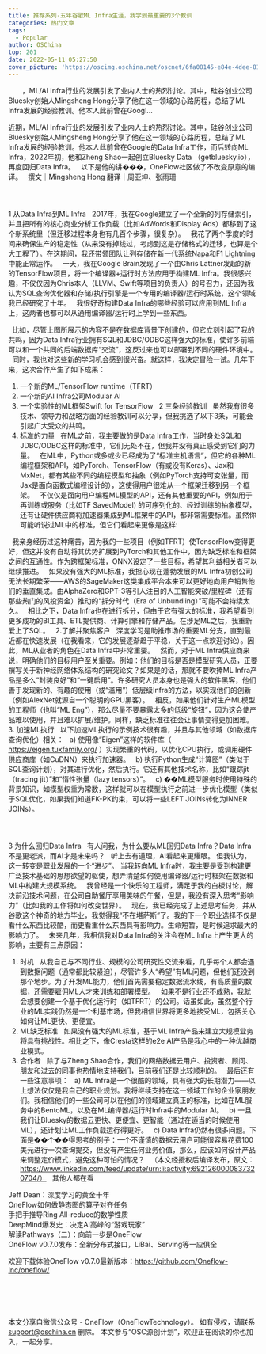 ```yaml
---
title: 推荐系列-五年谷歌ML Infra生涯，我学到最重要的3个教训
categories: 热门文章
tags:
  - Popular
author: OSChina
top: 201
date: 2022-05-11 05:27:50
cover_picture: 'https://oscimg.oschina.net/oscnet/6fa08145-e84e-4dee-8183-e261917de932.png'
---
```


&emsp;&emsp;，ML/AI Infra行业的发展引发了业内人士的热烈讨论。其中，硅谷创业公司Bluesky创始人Mingsheng Hong分享了他在这一领域的心路历程，总结了ML Infra发展的经验教训。他本人此前曾在Googl...
<!-- more -->

                                                                                                                                                                                         
  
 近期，ML/AI Infra行业的发展引发了业内人士的热烈讨论。其中，硅谷创业公司Bluesky创始人Mingsheng Hong分享了他在这一领域的心路历程，总结了ML Infra发展的经验教训。他本人此前曾在Google的Data Infra工作，而后转向ML Infra，2022年初，他和Zheng Shao一起创立Bluesky Data （getbluesky.io），再度回归Data Infra。 
   
 以下是他的讲���，OneFlow社区做了不改变原意的编译。 
   
 撰文｜Mingsheng Hong 
 翻译｜周亚坤、张雨珊 
   
  
 ####   
 1 
 从Data Infra到ML Infra 
   
 2017年，我在Google建立了一个全新的列存储索引，并且把所有的核心商业分析工作负载（比如AdWords和Display Ads）都移到了这个新系统里（但迁移过程本身也有几百个步骤，很复杂）。 
   
 我花了两个季度的时间来确保生产的稳定性（从来没有掉线过，考虑到这是存储格式的迁移，也算是个大工程了）。在这期间，我还带领团队让列存储在新一代系统Napa和F1 Lightning中能正常运作。 
   
 一天，我在Google Brain发现了一个由Chris Lattner发起的新的TensorFlow项目，将一个编译器+运行时方法应用于构建ML Infra。我很感兴趣，不仅仅因为Chris本人（LLVM、Swift等项目的负责人）的号召力，还因为我认为SQL查询优化器和存储/执行引擎是一个专用的编译器/运行时系统，这个领域我已经研究了十年。 
   
 我很好奇构建Data Infra的哪些经验可以应用到ML Infra上，这两者也都可以从通用编译器/运行时上学到一些东西。 
   
  
   
 比如，尽管上图所展示的内容不是在数据库背景下创建的，但它立刻引起了我的共鸣，因为Data Infra行业拥有SQL和JDBC/ODBC这样强大的标准，使许多前端可以和一个共同的后端数据库“交流”，这反过来也可以部署到不同的硬件环境中。 
   
 同时，我也对这些新的学习机会感到很兴奋。就这样，我决定冒险一试。几年下来，这次合作产生了如下成果： 
   
 1. 一个新的ML/TensorFlow runtime（TFRT） 
 2. 一个新的AI Infra公司Modular AI 
 3. 一个实验性的ML框架Swift for TensorFlow 
   
 2 
 三条经验教训 
   
 虽然我有很多技术、领导力和战略方面的经验教训可以分享，但我挑选了以下3条，可能会引起广大受众的共鸣。 
   
 1. 标准的力量 
   
 在ML之前，我主要做的是Data Infra工作，当时身处SQL和JDBC/ODBC这样的标准中，它们无处不在，但我并没有真正感受到它们的力量。 
   
 在ML中，Python或多或少已经成为了“标准主机语言”，但它的各种ML编程框架和API，如PyTorch、TensorFlow（有或没有Keras）、Jax和MxNet，都有某些不同的编程模型和抽象（例如PyTorch支持可变张量，而Jax是面向函数式编程设计的），这使得用户很难从一个框架迁移到另一个框架。 
   
 不仅仅是面向用户编程ML模型的API，还有其他重要的API，例如用于再训练或服务（比如TF SavedModel) 的可序列化的、经过训练的抽象模型，还有让硬件供应商将加速器集成到ML框架中的API，都非常需要标准。虽然你可能听说过ML中的标准，但它们看起来更像是这样: 
   
  
   
 我亲身经历过这种痛苦，因为我的一些项目（例如TFRT）使TensorFlow变得更好，但这并没有自动将其优势扩展到PyTorch和其他工作中，因为缺乏标准和框架之间的互通性。作为跨框架标准，ONNX设定了一些目标，希望其利益相关者可以继续推进。 
   
 如果没有强大的ML标准，我担心现在蓬勃发展的ML Infra初创公司无法长期繁荣——AWS的SageMaker这类集成平台本来可以更好地向用户销售他们的垂直集成。由AlphaZero和GPT-3等引人注目的人工智能突破/里程碑（还有那些热门的风投资金）推动的“拆分时代（Era of Unbundling）”可能不会持续太久。 
   
 相比之下，Data Infra也在进行拆分，但由于它有强大的标准，我希望看到更多成功的BI工具、ETL提供商、计算引擎和存储产品。在涉足ML之后，我重新爱上了SQL。 
   
 2.了解并聚焦客户 
   
 深度学习是助推市场的重要ML分支，直到最近都在快速发展（在我看来，它的发展逐渐趋于平稳，关于这一点欢迎讨论）。因此，ML从业者的角色在Data Infra中非常重要。 
   
 然而，对于ML Infra供应商来说，明确他们的目标用户至关重要。例如：他们的目标是否是模型研究人员，正要撰写关于新神经网络体系结构的研究论文？如果是的话，那就不要吹捧ML Infra产品是多么“封装良好”和“一键启用”。许多研究人员本身也是强大的软件黑客，他们善于发现新的、有趣的使用（或“滥用”）低层级Infra的方法，以实现他们的创新（例如AlexNet就源自一个聪明的GPU黑客）。 
   
 相反，如果他们针对生产ML模型的工程师（也叫“ML Eng”），那么尽量不要暴露太多的低级“旋钮”，因为这会使产品难以使用，并且难以扩展/维护。同样，缺乏标准往往会让事情变得更加困难。 
   
 3. 加速ML执行 
   
 以下加速ML执行的示例技术很有趣，并且与其他领域（如数据库查询优化）相关： 
   
 a) 使用像“Eigen”这样的软件库（ https://eigen.tuxfamily.org/ ）实现繁重的代码，以优化CPU执行，或调用硬件供应商库（如CuDNN）来执行加速器。 
   
 b) 执行Python生成“计算图”（类似于SQL查询计划），对其进行优化，然后执行。它还有其他技术名称，比如“跟踪jit（tracing jit）”和“惰性张量（lazy tensors）”。 
   
 c) ��ML模型服务时使用特殊的背景知识，如模型权重为常数，这样就可以在模型执行之前进一步优化模型（类似于SQL优化，如果我们知道FK-PK约束，可以将一些LEFT JOINs转化为INNER JOINs）。 
   
  
 ####   
 3 
 为什么回归Data Infra 
   
 有人问我，为什么要从ML回归Data Infra？Data Infra不是更老派，而AI才是未来吗？ 
   
 听上去有道理，AI看起来更耀眼。 但我认为，这一转变是职业发展的一个“进步”。 当我转向ML Infra时，我主要是受到构建更广泛技术基础的思想欲望的驱使，想弄清楚如何使用编译器/运行时框架在数据和ML中构建大规模系统。 
   
 我曾经是一个快乐的工程师，满足于我的白板讨论，解决前沿技术问题，在公司自助餐厅享用美味的午餐，但是，我没有深入思考“影响力”（比如我的工作将如何改变世界）。 
   
 现在，我已经完成了上述思考任务，并从谷歌这个神奇的地方毕业，我觉得我“不在堪萨斯”了。我的下一个职业选择不仅是看什么东西比较酷，而更看重什么东西具有影响力。生命短暂，是时候追求最大的影响力了。 
   
 未来几年，我相信我对Data Infra的关注会在ML Infra上产生更大的影响，主要有三点原因： 
   
 1. 时机 
   
 从我自己与不同行业、规模的公司研究性交流来看，几乎每个人都会遇到数据问题（通常都比较紧迫），尽管许多人“希望”有ML问题，但他们还没到那个地步。为了开发ML能力，他们首先需要稳定数据流水线，有高质量的数据，还需要雇佣ML人才来训练和部署模型。 
   
 如果不是行业还不成熟，我就会想要创建一个基于优化运行时（如TFRT）的公司。话虽如此，虽然整个行业的ML实践仍然是一个利基市场，但我相信世界将更多地接受ML，包括关心如何让ML更快、更便宜。 
   
 2. ML缺乏标准 
   
 如果没有强大的ML标准，基于ML Infra产品来建立大规模业务将具有挑战性。相比之下，像Cresta这样的e2e AI产品是我心中的一种优越商业模式。 
   
 3. 合作者 
   
 除了与Zheng Shao合作，我们的网络数据云用户、投资者、顾问、朋友和过去的同事也热情地支持我们，目前我们还是比较顺利的。 
   
 最后还有一些注意事项： 
   
 a) ML Infra是一个很酷的领域，具有强大的长期潜力——以上想法仅仅是我自己的职业规划。我将继续支持在这一领域工作的企业家朋友们。我相信他们的一些公司可以在他们的领域建立真正的标准，比如在ML服务中的BentoML，以及在ML编译器/运行时Infra中的Modular AI。 
   
 b) 一旦我们让Bluesky的数据云更快、更便宜、更智能（通过在适当的时候使用ML），还计划让ML工作负载运行得更好。 
   
 c) Data Infra仍然有很多问题。下面是��个��得思考的例子：一个不谨慎的数据云用户可能很容易花费100美元进行一次查询提交，但没有产生任何业务价值，那么，应该如何设计产品来调整定价模式，避免这种可怕的情况？ 
   
 （本文经授权后编译发布，原文： 
 https://www.linkedin.com/feed/update/urn:li:activity:6921260000837320704/） 
   
 其他人都在看 
  
   Jeff Dean：深度学习的黄金十年  
   OneFlow如何做静态图的算子对齐任务  
   手把手推导Ring All-reduce的数学性质  
   DeepMind爆发史：决定AI高峰的“游戏玩家”  
   解读Pathways（二）：向前一步是OneFlow  
   OneFlow v0.7.0发布：全新分布式接口，LiBai、Serving等一应俱全  
  
 欢迎下载体验OneFlow v0.7.0最新版本：https://github.com/Oneflow-Inc/oneflow/ 
  
 ####   
  
 ​ 
 
本文分享自微信公众号 - OneFlow（OneFlowTechnology）。 如有侵权，请联系 support@oschina.cn 删除。 本文参与“OSC源创计划”，欢迎正在阅读的你也加入，一起分享。
                                        
